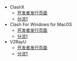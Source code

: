 * ClashX
	* [开发者发行页面](https://github.com/yichengchen/clashX/releases)
	* [分流1](https://yunpan.360.cn/surl_yqimcpAFy7S)
* Clash For Windows for MacOS
	* [开发者发行页面](https://github.com/Fndroid/clash_for_windows_pkg/releases)
	* [分流1](https://yunpan.360.cn/surl_yqimdfuVHy5)
* V2RayU
	* [开发者发行页面](https://github.com/yanue/V2rayU/releases)
	* [分流1](https://yunpan.360.cn/surl_yqimdv8EYHt)

